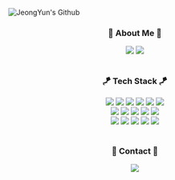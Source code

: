 
![JeongYun's Github](https://capsule-render.vercel.app/api?type=waving&height=200&text=JYun's%20Github!&fontSize=45&fontAlign=80&fontAlignY=40&color=0:5ba0c2,100:8ac963&fontColor=FFFFFF)

<h3 align="center">🌱 About Me 🌱</h3>   
<div align="center">
  <a href="https://blog.naver.com/cathx618"><img src="https://img.shields.io/badge/Blog -12100E?style=flat&link=https://blog.naver.com/cathx618"/></a>
  <a href=""><img src="https://img.shields.io/badge/LinkedIn-0A66C2?style=flat&logo=LinkedIn&logoColor=white"/></a>   
</div>  

<br>


<h3 align="center">🪁 Tech Stack 🪁</h3>   

<div align="center">
  <img src="https://img.shields.io/badge/Python-3766AB?style=flat&logo=Python&logoColor=white"/></a>
  <img src="https://img.shields.io/badge/NumPy-013243?style=flat&logo=NumPy&logoColor=white"/></a>
  <img src="https://img.shields.io/badge/pandas-150458?style=flat&logo=pandas&logoColor=white"/></a>
  <img src="https://img.shields.io/badge/scikitlearn-F7931E?style=flat&logo=scikit-learn&logoColor=white"/></a>
  <img src="https://img.shields.io/badge/PyTorch-EE4C2C?style=flat&logo=PyTorch&logoColor=white"/></a>
  <img src="https://img.shields.io/badge/Selenium-43B02A?style=flat&logo=Selenium&logoColor=white" />
  <br>
  <img src="https://img.shields.io/badge/Anaconda-44A833?style=flat&logo=Anaconda&logoColor=white"/></a>
  <img src="https://img.shields.io/badge/Jupyter-F37626?style=flat&logo=Jupyter&logoColor=white"/></a>
  <img src="https://img.shields.io/badge/Google Colab-F9AB00?style=flat&logo=google-colab&logoColor=white"/>
  <img src="https://img.shields.io/badge/Docker-2496ED?style=flat&logo=Docker&logoColor=white"/></a>
  <img src="https://img.shields.io/badge/MySQL-4479A1?style=flat&logo=MySQL&logoColor=white"/></a>  
  <br>
  <img src="https://img.shields.io/badge/HTML5-E34F26?style=flat&logo=HTML5&logoColor=white" />
	<img src="https://img.shields.io/badge/CSS3-1572B6?style=flat&logo=CSS3&logoColor=white" />
	<img src="https://img.shields.io/badge/JavaScript-F7DF1E?style=flat&logo=JavaScript&logoColor=white" />
	<img src="https://img.shields.io/badge/Bootstrap-7952B3?style=flat&logo=Bootstrap&logoColor=white" />
  <img src="https://img.shields.io/badge/GitHub-181717?style=flat&logo=GitHub&logoColor=white"/></a>  

</div>


<br>


<h3 align="center">📩 Contact 📩</h3>
<div align="center">
    <a href="mailto:dy20181480@gmail.com"><img src="https://img.shields.io/badge/Gmail-EA4335?style=flat&logo=Gmail&logoColor=white&link=cathx618@gmail.com"/></a>

